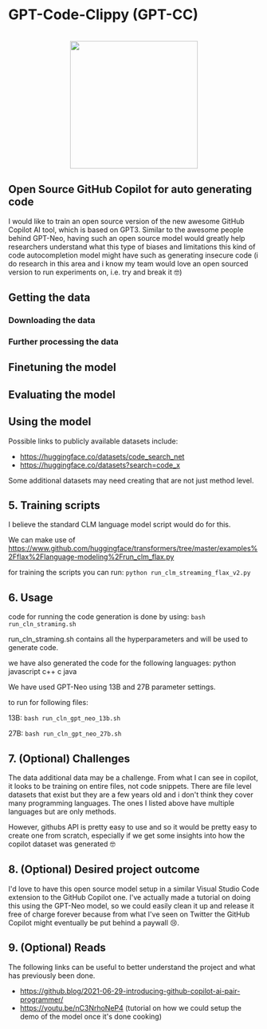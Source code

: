 # GPT-Code-Clippy (GPT-CC)

<p align="center">
    <br>
    <img src="https://raw.githubusercontent.com/ncoop57/gpt-code-clippy/camera-ready/code_clippy_logo.jpg" width="256"/>
    <br>
<p>


## Open Source GitHub Copilot for auto generating code

I would like to train an open source version of the new awesome GitHub Copilot AI tool, which is based on GPT3. Similar to the awesome people behind GPT-Neo, having such an open source model would greatly help researchers understand what this type of biases and limitations this kind of code autocompletion model might have such as generating insecure code (i do research in this area and i know my team would love an open sourced version to run experiments on, i.e. try and break it 🤓)

## Getting the data

### Downloading the data

### Further processing the data

## Finetuning the model

## Evaluating the model

## Using the model

Possible links to publicly available datasets include:
- https://huggingface.co/datasets/code_search_net
- https://huggingface.co/datasets?search=code_x

Some additional datasets may need creating that are not just method level.

## 5. Training scripts

I believe the standard CLM language model script would do for this.

We can make use of https://www.github.com/huggingface/transformers/tree/master/examples%2Fflax%2Flanguage-modeling%2Frun_clm_flax.py

for training the scripts you can run:
`python run_clm_streaming_flax_v2.py `


## 6. Usage


code for running the code generation is done by using:
`bash run_cln_straming.sh` 

run_cln_straming.sh contains all the hyperparameters and will be used to generate code.

we have also generated the code for the following languages:
python
javascript
c++
c
java

We have used GPT-Neo using 13B and 27B parameter settings.

to run for following files:

13B: 
`bash run_cln_gpt_neo_13b.sh`

27B:
`bash run_cln_gpt_neo_27b.sh`


## 7. (Optional) Challenges

The data additional data may be a challenge. From what I can see in copilot, it looks to be training on entire files, not code snippets. There are file level datasets that exist but they are a few years old and i don't think they cover many programming languages. The ones I listed above have multiple languages but are only methods.

However, githubs API is pretty easy to use and so it would be pretty easy to create one from scratch, especially if we get some insights into how the copilot dataset was generated 🤓

## 8. (Optional) Desired project outcome

I'd love to have this open source model setup in a similar Visual Studio Code extension to the GitHub Copilot one. I've actually made a tutorial on doing this using the GPT-Neo model, so we could easily clean it up and release it free of charge forever because from what I've seen on Twitter the GitHub Copilot might eventually be put behind a paywall 😢.

## 9. (Optional) Reads

The following links can be useful to better understand the project and 
what has previously been done.

- https://github.blog/2021-06-29-introducing-github-copilot-ai-pair-programmer/
- https://youtu.be/nC3NrhoNeP4  (tutorial on how we could setup the demo of the model once it's done cooking)
